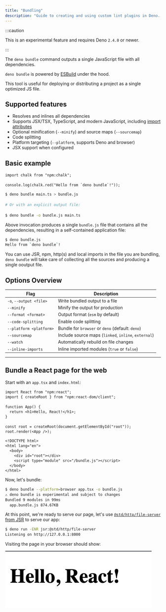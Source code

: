 ```yaml
---
title: "Bundling"
description: "Guide to creating and using custom lint plugins in Deno. Learn how to write custom lint rules, use selectors for AST matching, implement fixes, and test your plugins using Deno's lint plugin API."
---
```


:::caution

This is an experimental feature and requires Deno `2.4.0` or newer.

:::

The `deno bundle` command outputs a single JavaScript file with all
dependencies.

`deno bundle` is powered by [ESBuild](https://esbuild.github.io/) under the
hood.

This tool is useful for deploying or distributing a project as a single
optimized JS file.

## Supported features

- Resolves and inlines all dependencies
- Supports JSX/TSX, TypeScript, and modern JavaScript, including
  [import attributes](/runtime/fundamentals/modules/#import-attributes)
- Optional minification (`--minify`) and source maps (`--sourcemap`)
- Code splitting
- Platform targeting (`--platform`, supports Deno and browser)
- JSX support when configured

## Basic example

```ts, title="main.ts"
import chalk from "npm:chalk";

console.log(chalk.red("Hello from `deno bundle`!"));
```

```bash
$ deno bundle main.ts > bundle.js

# Or with an explicit output file:

$ deno bundle -o bundle.js main.ts
```

Above invocation produces a single `bundle.js` file that contains all the
dependencies, resulting in a self-contained application file:

```bash
$ deno bundle.js
Hello from `deno bundle`!
```

You can use JSR, npm, http(s) and local imports in the file you are bundling,
`deno bundle` will take care of collecting all the sources and producing a
single ooutput file.

## Options Overview

| Flag                    | Description                                          |
| ----------------------- | ---------------------------------------------------- |
| `-o`, `--output <file>` | Write bundled output to a file                       |
| `--minify`              | Minify the output for production                     |
| `--format <format>`     | Output format (`esm` by default)                     |
| `--code-splitting`      | Enable code splitting                                |
| `--platform <platform>` | Bundle for `browser` or `deno` (default: `deno`)     |
| `--sourcemap`           | Include source maps (`linked`, `inline`, `external`) |
| `--watch`               | Automatically rebuild on file changes                |
| `--inline-imports`      | Inline imported modules (`true` or `false`)          |

---

## Bundle a React page for the web

Start with an `app.tsx` and `index.html`:

```tsx, title="app.tsx"
import React from "npm:react";
import { createRoot } from "npm:react-dom/client";

function App() {
  return <h1>Hello, React!</h1>;
}

const root = createRoot(document.getElementById("root"));
root.render(<App />);
```

```html, title="index.html"
<!DOCTYPE html>
<html lang="en">
  <body>
    <div id="root"></div>
    <script type="module" src="/bundle.js"></script>
  </body>
</html>
```

Now, let's bundle:

```bash
$ deno bundle --platform=browser app.tsx -o bundle.js
⚠️ deno bundle is experimental and subject to changes
Bundled 9 modules in 99ms
  app.bundle.js 874.67KB
```

At this point, we're ready to serve our page, let's use
[`@std/http/file-server` from JSR](https://jsr.io/@std/http/file-server) to
serve our app:

```bash
$ deno run -ENR jsr:@std/http/file-server
Listening on http://127.0.0.1:8000
```

Visiting the page in your browser should show:

![Image of serving bundled React app](./images/bundled_react.png)
